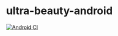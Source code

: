 # ultra-beauty-android

[![Android CI](https://github.com/Ultra-Visual/ultra-beauty-android/actions/workflows/android.yml/badge.svg?branch=main)](https://github.com/Ultra-Visual/ultra-beauty-android/actions/workflows/android.yml)
